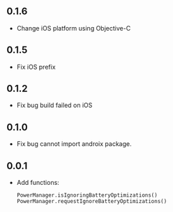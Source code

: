 ## 0.1.6

* Change iOS platform using Objective-C

## 0.1.5

* Fix iOS prefix

## 0.1.2

* Fix bug build failed on iOS

## 0.1.0

* Fix bug cannot import androix package.
    
## 0.0.1

* Add functions:
    ````
    PowerManager.isIgnoringBatteryOptimizations()
    PowerManager.requestIgnoreBatteryOptimizations()

